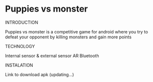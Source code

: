 # Puppies vs monster

INTRODUCTION

Puppies vs monster is a competitive game for android where you try to defeat your opponent by killing monsters and gain more points

TECHNOLOGY

Internal sensor & external sensor
AR
Bluetooth

INSTALATION

Link to download apk (updating...)
